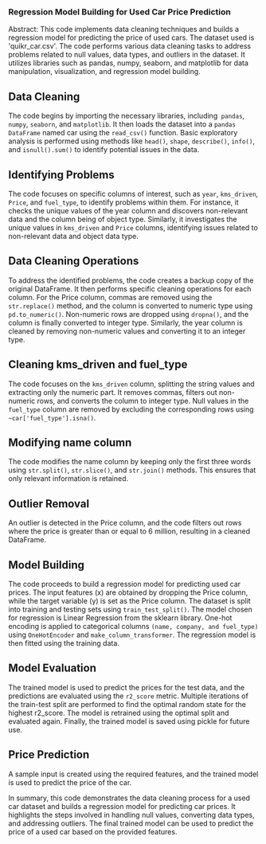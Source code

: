 ###  Regression Model Building for Used Car Price Prediction

Abstract:
This code implements data cleaning techniques and builds a regression model for predicting the price of used cars. The dataset used is 'quikr_car.csv'. The code performs various data cleaning tasks to address problems related to null values, data types, and outliers in the dataset. It utilizes libraries such as pandas, numpy, seaborn, and matplotlib for data manipulation, visualization, and regression model building.

## Data Cleaning
The code begins by importing the necessary libraries, including` pandas`, `numpy`, `seaborn`, and `matplotlib`. It then loads the dataset into a `pandas DataFrame` named car using the `read_csv()` function. Basic exploratory analysis is performed using methods like `head()`, `shape`, `describe()`, `info()`, and `isnull().sum()` to identify potential issues in the data.

## Identifying Problems

The code focuses on specific columns of interest, such as `year`, `kms_driven`, `Price`, and `fuel_type`, to identify problems within them. For instance, it checks the unique values of the year column and discovers non-relevant data and the column being of object type. Similarly, it investigates the unique values in `kms_driven` and `Price` columns, identifying issues related to non-relevant data and object data type.

## Data Cleaning Operations

To address the identified problems, the code creates a backup copy of the original DataFrame. It then performs specific cleaning operations for each column. For the Price column, commas are removed using the `str.replace()` method, and the column is converted to numeric type using `pd.to_numeric()`. Non-numeric rows are dropped using `dropna()`, and the column is finally converted to integer type. Similarly, the year column is cleaned by removing non-numeric values and converting it to an integer type.

## Cleaning kms_driven and fuel_type

The code focuses on the `kms_driven` column, splitting the string values and extracting only the numeric part. It removes commas, filters out non-numeric rows, and converts the column to integer type. Null values in the `fuel_type` column are removed by excluding the corresponding rows using `~car['fuel_type'].isna()`.

## Modifying name column
The code modifies the name column by keeping only the first three words using `str.split()`, `str.slice()`, and `str.join()` methods. This ensures that only relevant information is retained.

## Outlier Removal

An outlier is detected in the Price column, and the code filters out rows where the price is greater than or equal to 6 million, resulting in a cleaned DataFrame.

## Model Building
The code proceeds to build a regression model for predicting used car prices. The input features (x) are obtained by dropping the Price column, while the target variable (y) is set as the Price column. The dataset is split into training and testing sets using `train_test_split()`. The model chosen for regression is Linear Regression from the sklearn library. One-hot encoding is applied to categorical columns `(name, company, and fuel_type)` using `OneHotEncoder` and `make_column_transformer`. The regression model is then fitted using the training data.

## Model Evaluation
The trained model is used to predict the prices for the test data, and the predictions are evaluated using the `r2_score` metric. Multiple iterations of the train-test split are performed to find the optimal random state for the highest r2_score. The model is retrained using the optimal split and evaluated again. Finally, the trained model is saved using pickle for future use.


## Price Prediction

A sample input is created using the required features, and the trained model is used to predict the price of the car.

In summary, this code demonstrates the data cleaning process for a used car dataset and builds a regression model for predicting car prices. It highlights the steps involved in handling null values, converting data types, and addressing outliers. The final trained model can be used to predict the price of a used car based on the provided features.


